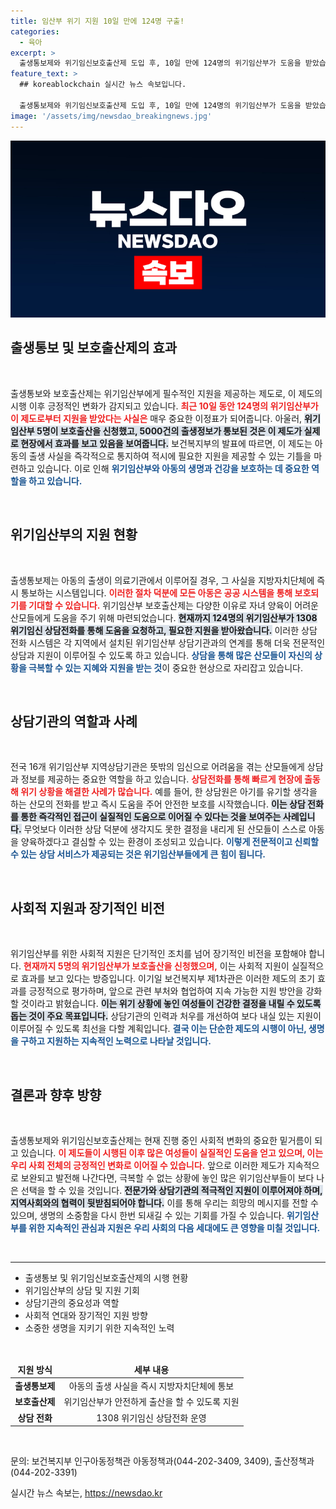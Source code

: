 ```yaml
---
title: 임산부 위기 지원 10일 만에 124명 구출!
categories:
  - 육아
excerpt: >
  출생통보제와 위기임신보호출산제 도입 후, 10일 만에 124명의 위기임산부가 도움을 받았습니다. 보호출산 신청 사례도 등장, 생명을 구하는 새로운 전환점이 되었습니다. 지금 바로 자세한 내용을 확인해 보세요!
feature_text: >
  ## koreablockchain 실시간 뉴스 속보입니다.

  출생통보제와 위기임신보호출산제 도입 후, 10일 만에 124명의 위기임산부가 도움을 받았습니다. 보호출산 신청 사례도 등장, 생명을 구하는 새로운 전환점이 되었습니다. 지금 바로 자세한 내용을 확인해 보세요!
image: '/assets/img/newsdao_breakingnews.jpg'
---
```


<p><img src="/assets/img/newsdao_breakingnews.jpg" alt="koreablockchain 속보" /></p>

<h2 data-ke-size="size26">출생통보 및 보호출산제의 효과</h2>

<p data-ke-size="size16">&nbsp;</p> 

<p>출생통보와 보호출산제는 위기임산부에게 필수적인 지원을 제공하는 제도로, 이 제도의 시행 이후 긍정적인 변화가 감지되고 있습니다. <b><span style="color: #ee2323;">최근 10일 동안 124명의 위기임산부가 이 제도로부터 지원을 받았다는 사실은</span></b> 매우 중요한 이정표가 되어줍니다. 아울러, <b><span style="background-color: #21538527;">위기임산부 5명이 보호출산을 신청했고, 5000건의 출생정보가 통보된 것은 이 제도가 실제로 현장에서 효과를 보고 있음을 보여줍니다.</span></b> 보건복지부의 발표에 따르면, 이 제도는 아동의 출생 사실을 즉각적으로 통지하여 적시에 필요한 지원을 제공할 수 있는 기틀을 마련하고 있습니다. 이로 인해 <b><span style="color: #1a5490;">위기임산부와 아동의 생명과 건강을 보호하는 데 중요한 역할을 하고 있습니다.</span></b> </p>

<p data-ke-size="size16">&nbsp;</p> 

<h2 data-ke-size="size26">위기임산부의 지원 현황</h2>

<p data-ke-size="size16">&nbsp;</p> 

<p>출생통보제는 아동의 출생이 의료기관에서 이루어질 경우, 그 사실을 지방자치단체에 즉시 통보하는 시스템입니다. <b><span style="color: #ee2323;">이러한 절차 덕분에 모든 아동은 공공 시스템을 통해 보호되기를 기대할 수 있습니다.</span></b> 위기임산부 보호출산제는 다양한 이유로 자녀 양육이 어려운 산모들에게 도움을 주기 위해 마련되었습니다. <b><span style="background-color: #21538527;">현재까지 124명의 위기임산부가 1308 위기임신 상담전화를 통해 도움을 요청하고, 필요한 지원을 받아왔습니다.</span></b> 이러한 상담 전화 시스템은 각 지역에서 설치된 위기임산부 상담기관과의 연계를 통해 더욱 전문적인 상담과 지원이 이루어질 수 있도록 하고 있습니다. <b><span style="color: #1a5490;">상담을 통해 많은 산모들이 자신의 상황을 극복할 수 있는 지혜와 지원을 받는 것</span></b>이 중요한 현상으로 자리잡고 있습니다.</p>

<p data-ke-size="size16">&nbsp;</p> 

<h2 data-ke-size="size26">상담기관의 역할과 사례</h2>

<p data-ke-size="size16">&nbsp;</p> 

<p>전국 16개 위기임산부 지역상담기관은 뜻밖의 임신으로 어려움을 겪는 산모들에게 상담과 정보를 제공하는 중요한 역할을 하고 있습니다. <b><span style="color: #ee2323;">상담전화를 통해 빠르게 현장에 출동해 위기 상황을 해결한 사례가 많습니다.</span></b> 예를 들어, 한 상담원은 아기를 유기할 생각을 하는 산모의 전화를 받고 즉시 도움을 주어 안전한 보호를 시작했습니다. <b><span style="background-color: #21538527;">이는 상담 전화를 통한 즉각적인 접근이 실질적인 도움으로 이어질 수 있다는 것을 보여주는 사례입니다.</span></b> 무엇보다 이러한 상담 덕분에 생각지도 못한 결정을 내리게 된 산모들이 스스로 아동을 양육하겠다고 결심할 수 있는 환경이 조성되고 있습니다. <b><span style="color: #1a5490;">이렇게 전문적이고 신뢰할 수 있는 상담 서비스가 제공되는 것은 위기임산부들에게 큰 힘이 됩니다.</span></b></p>

<p data-ke-size="size16">&nbsp;</p>

<h2 data-ke-size="size26">사회적 지원과 장기적인 비전</h2>

<p data-ke-size="size16">&nbsp;</p> 

<p>위기임산부를 위한 사회적 지원은 단기적인 조치를 넘어 장기적인 비전을 포함해야 합니다. <b><span style="color: #ee2323;">현재까지 5명의 위기임산부가 보호출산을 신청했으며,</span></b> 이는 사회적 지원이 실질적으로 효과를 보고 있다는 방증입니다. 이기일 보건복지부 제1차관은 이러한 제도의 초기 효과를 긍정적으로 평가하며, 앞으로 관련 부처와 협업하여 지속 가능한 지원 방안을 강화할 것이라고 밝혔습니다. <b><span style="background-color: #21538527;">이는 위기 상황에 놓인 여성들이 건강한 결정을 내릴 수 있도록 돕는 것이 주요 목표입니다.</span></b> 상담기관의 인력과 처우를 개선하여 보다 내실 있는 지원이 이루어질 수 있도록 최선을 다할 계획입니다. <b><span style="color: #1a5490;">결국 이는 단순한 제도의 시행이 아닌, 생명을 구하고 지원하는 지속적인 노력으로 나타날 것입니다.</span></b></p>

<p data-ke-size="size16">&nbsp;</p>

<h2 data-ke-size="size26">결론과 향후 방향</h2>

<p data-ke-size="size16">&nbsp;</p> 

<p>출생통보제와 위기임신보호출산제는 현재 진행 중인 사회적 변화의 중요한 밑거름이 되고 있습니다. <b><span style="color: #ee2323;">이 제도들이 시행된 이후 많은 여성들이 실질적인 도움을 얻고 있으며, 이는 우리 사회 전체의 긍정적인 변화로 이어질 수 있습니다.</span></b> 앞으로 이러한 제도가 지속적으로 보완되고 발전해 나간다면, 극복할 수 없는 상황에 놓인 많은 위기임산부들이 보다 나은 선택을 할 수 있을 것입니다. <b><span style="background-color: #21538527;">전문가와 상담기관의 적극적인 지원이 이루어져야 하며, 지역사회와의 협력이 뒷받침되어야 합니다.</span></b> 이를 통해 우리는 희망의 메시지를 전할 수 있으며, 생명의 소중함을 다시 한번 되새길 수 있는 기회를 가질 수 있습니다. <b><span style="color: #1a5490;">위기임산부를 위한 지속적인 관심과 지원은 우리 사회의 다음 세대에도 큰 영향을 미칠 것입니다.</span></b></p>

<p data-ke-size="size16">&nbsp;</p>

<hr>

<ul>
  <li>출생통보 및 위기임신보호출산제의 시행 현황</li>
  <li>위기임산부의 상담 및 지원 기회</li>
  <li>상담기관의 중요성과 역할</li>
  <li>사회적 연대와 장기적인 지원 방향</li>
  <li>소중한 생명을 지키기 위한 지속적인 노력</li>
</ul>

<p data-ke-size="size16">&nbsp;</p>

<table style="width: 100%;">
  <thead>
    <tr>
      <td style="text-align: center; height: 17px;"><b>지원 방식</b></td>
      <td style="text-align: center; height: 17px;"><b>세부 내용</b></td>
    </tr>
  </thead>
  <tbody>
    <tr>
      <td style="text-align: center; height: 17px;"><b>출생통보제</b></td>
      <td style="text-align: center; height: 17px;">아동의 출생 사실을 즉시 지방자치단체에 통보</td>
    </tr>
    <tr>
      <td style="text-align: center; height: 17px;"><b>보호출산제</b></td>
      <td style="text-align: center; height: 17px;">위기임산부가 안전하게 출산을 할 수 있도록 지원</td>
    </tr>
    <tr>
      <td style="text-align: center; height: 17px;"><b>상담 전화</b></td>
      <td style="text-align: center; height: 17px;">1308 위기임신 상담전화 운영</td>
    </tr>
  </tbody>
</table>

<p data-ke-size="size16">&nbsp;</p> 

<p>문의: 보건복지부 인구아동정책관 아동정책과(044-202-3409, 3409), 출산정책과(044-202-3391)</p>
실시간 뉴스 속보는, <a href="https://newsdao.kr" rel="dofollow">https://newsdao.kr</a>


